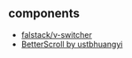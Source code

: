 
## components

- [falstack/v-switcher](https://github.com/falstack/v-switcher)
- [BetterScroll by ustbhuangyi](https://ustbhuangyi.github.io/better-scroll/#/examples/vertical-scroll)